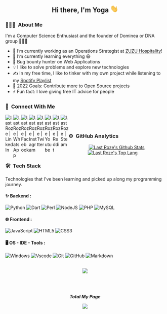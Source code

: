 <div align="center">
  <h2> 
    Hi there, I'm Yoga <img width="25px" src="https://raw.githubusercontent.com/LastRoze/LastRoze/master/Hi.gif" width="30px">
  </h2>
</div>

### 👨🏻‍💻 &nbsp;About Me

I'm a Computer Science Enthusiast and the founder of Dominea or DNA group 🧙🏻‍♂️

- 🔭 I’m currently working as an Operations Strategist at [ZUZU Hospitality][zuzu]!
- 🌱 I’m currently learning everything 😃
- 🔏 Bug bounty hunter on Web Applications
- 💡 I like to solve problems and explore new technologies
- ✍️ In my free time, I like to tinker with my own project while listening to my [Spotify Playlist][spotify]
- 🥅 2022 Goals: Contribute more to Open Source projects
- ⚡ Fun fact: I love giving free IT advice for people

### 🙈 &nbsp;Connect With Me

[<img align="left" alt="Last Roze | LinkedIn" width="25px" src="https://cdn2.iconfinder.com/data/icons/social-media-2285/512/1_Linkedin_unofficial_colored_svg-256.png" />][linkedin]
[<img align="left" alt="Last Roze | WhatsApp" width="25px" src="https://cdn2.iconfinder.com/data/icons/social-media-2285/512/1_Whatsapp2_colored_svg-256.png" />][WhatsApp]
[<img align="left" alt="Last Roze | Facebook" width="25px" src="https://cdn1.iconfinder.com/data/icons/social-media-2285/512/Colored_Facebook3_svg-256.png" />][facebook]
[<img align="left" alt="Last Roze | Instagram" width="25px" src="https://cdn2.iconfinder.com/data/icons/social-media-2285/512/1_Instagram_colored_svg_1-256.png" />][instagram]
[<img align="left" alt="Last Roze | Twitter" width="25px" src="https://cdn2.iconfinder.com/data/icons/social-media-2285/512/1_Twitter3_colored_svg-256.png" />][twitter]
[<img align="left" alt="Last Roze | Youtube" width="25px" src="https://cdn0.iconfinder.com/data/icons/social-flat-rounded-rects/512/youtube_v2-256.png" />][youtube]
[<img align="left" alt="Last Roze | Reddit" width="25px" src="https://cdn2.iconfinder.com/data/icons/social-media-2285/512/1_Reddit3_colored_svg-256.png" />][reddit]
[<img align="left" alt="Last Roze | Steam" width="25px" src="https://cdn2.iconfinder.com/data/icons/gaming-platforms-squircle/250/steam_squircle-256.png" />][steam]
<br /><br />
### ⚙️ &nbsp;GitHub Analytics

<p align="center">
  <a href="https://github.com/LastRoze">
    <img alt="Last Roze's Github Stats" height="180em" src="https://readme-stats.lastroze.vercel.app/api?username=LastRoze&show_icons=true&include_all_commits=true&count_private=true&theme=dracula"/>
    <br>
    <img alt="Last Roze's Top Lang" height="180em" src="https://readme-stats.lastroze.vercel.app/api/top-langs/?username=LastRoze&layout=compact&langs_count=8&theme=dracula"/>
  </a>
</p>

### 🛠 &nbsp;Tech Stack

Technologies that I've been learning and picked up along my programming journey.

#### ✨ Backend : <br />

![Python](https://img.shields.io/badge/-Python-05122A?style=flat-square&logo=python&logoColor=F7B500)
![Dart](https://img.shields.io/badge/-Dart-05122A?style=flat-square&logo=dart&logoColor=007ACC)
![Perl](https://img.shields.io/badge/-Perl-05122A?style=flat-square&logo=perl&logoColor=87ceeb)
![NodeJS](https://img.shields.io/badge/-NodeJS-05122A?style=flat-square&logo=data:image/png;base64,iVBORw0KGgoAAAANSUhEUgAAAA4AAAAOCAMAAAAolt3jAAAAgVBMVEUzmTMzkTM0mDQslSwtlS00mzQAAAA7nTsymDIzmDMwmDAymTIzmDMzmTMzmDMzmDMzlzM0mTQzmTMzmTMzmTMzmTMzmTM0mjQ1nDUxlzEymDIzmTMzmTMzmTMzmTMzmTMwlzAzmTMzmTMzmTMzmTMzmTMzmTM0mTQzmTMzmTP///8ybrFJAAAAKXRSTlMAAAAAAAAAAAAAAA9RxlIRBjSR6/7vmzkIAyd21Nt8JwMauPwrKvlQxcV6L9IAAABUSURBVAjXY2RgZGTkYGQEUl8ZwUx2EAUSZfz0jVESSPEygMAXkIgiIyMbAwT8+v+fUeU/jAfkMzKqMjLDuX//k8ZFMwrNIjRnoDkS7AUZxqcQLwAA4+0cex8ENfMAAAAASUVORK5CYII=)
![PHP](https://img.shields.io/badge/-PHP-05122A?style=flat-square&logo=php&logoColor=474A8A)
![MySQL](https://img.shields.io/badge/-MySQL-05122A?style=flat-square&logo=mysql&logoColor=F29111)

#### 🌐 Frontend : <br />

![JavaScript](https://img.shields.io/badge/-JavaScript-05122A?style=flat-square&logo=javascript)
![HTML5](https://img.shields.io/badge/-HTML5-E34F26?style=flat-square&logo=html5&logoColor=white)
![CSS3](https://img.shields.io/badge/-CSS3-black?style=flat-square&logo=css3)

#### 🖥 OS - IDE - Tools : <br />

![Windows](https://img.shields.io/badge/-VPS-05122A?style=flat-square&logo=windows&logoColor=007ACC)
![Vscode](https://img.shields.io/badge/-Vscode-05122A?style=flat-square&logo=visual-studio-code&logoColor=007ACC)
![Git](https://img.shields.io/badge/-Git-05122A?style=flat-square&logo=git)
![GitHub](https://img.shields.io/badge/-GitHub-05122A?style=flat-square&logo=github)
![Markdown](https://img.shields.io/badge/-Markdown-05122A?style=flat-square&logo=markdown)
<br /><br />
<p align="center">
	<a href="https://spotify-github-profile.vercel.app/api/view.svg?uid=lastroze&redirect=true" alt="">
		<img src="https://spotify-github-profile.vercel.app/api/view.svg?uid=lastroze&cover_image=true&theme=novatorem&bar_color=ff0000&bar_color_cover=true" /></a>
</p>
<br /><br />
<p align="center"><b><i>Total My Page</i></b></p>
<p align="center">
	<a href="" alt="">
		<img src="https://visitor-badge.glitch.me/badge?page_id=LastRoze/LastRoze" /></a>
</p>

[linkedin]: https://www.linkedin.com/in/lastroze/
[whatsapp]: http://wa.me/+6285739900800
[facebook]: https://www.facebook.com/CrossoverPivot/
[instagram]: https://www.instagram.com/lastroze/
[twitter]: https://twitter.com/LastRoze
[youtube]: https://www.youtube.com/c/YogaBudiman
[reddit]: https://www.reddit.com/user/LastRoze
[steam]: https://steamcommunity.com/id/LastRoze/
[spotify]: https://open.spotify.com/user/lastroze?si=9e56c7771e204d2e&nd=1
[zuzu]: https://zuzuhospitality.com/
